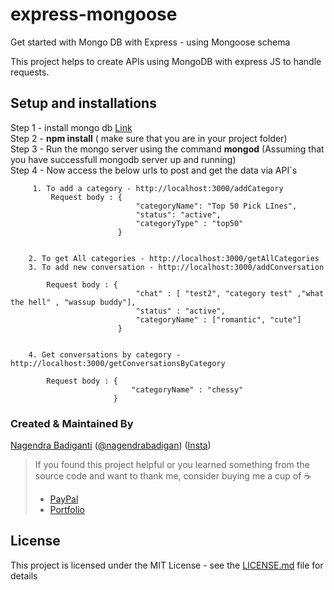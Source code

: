 # express-mongoose
Get started with Mongo DB with Express - using Mongoose schema 

This project helps to create APIs using MongoDB with express JS to handle requests. 

## Setup and installations 
Step 1 - install mongo db [Link](https://docs.mongodb.com/manual/installation/)  <br />
Step 2 - **npm install** ( make sure that you are in your project folder) <br />
Step 3 - Run the mongo server using the command **mongod** (Assuming that you have successfull mongodb server up and running) <br />
Step 4 - Now access the below urls to post and get the data via API`s <br />

         1. To add a category - http://localhost:3000/addCategory
             Request body : {
                                "categoryName": "Top 50 Pick LInes",
                                "status": "active",
                                "categoryType" : "top50"
                            }
             

        2. To get All categories - http://localhost:3000/getAllCategories
        3. To add new conversation - http://localhost:3000/addConversation
            
            Request body : {        
                                "chat" : [ "test2", "category test" ,"what the hell" , "wassup buddy"],
                                "status" : "active",
                                "categoryName" : ["romantic", "cute"]
                            }
               

        4. Get conversations by category - http://localhost:3000/getConversationsByCategory
            
            Request body : {
                               "categoryName" : "chessy"
                           }
              
        

### Created & Maintained By

[Nagendra Badiganti](https://github.com/nbadiganti) ([@nagendrabadigan](https://www.twitter.com/nagendrabadigan)) 
([Insta](https://www.instagram.com/nbadiganti))

> If you found this project helpful or you learned something from the source code and want to thank me, consider buying me a cup of :coffee:
>
> * [PayPal](https://www.paypal.me/codingcursor/)
> * [Portfolio](https://www.driftycode.com)

## License

This project is licensed under the MIT License - see the [LICENSE.md](LICENSE.md) file for details

